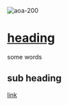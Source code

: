 ![aoa-200](https://user-images.githubusercontent.com/110150470/181465986-3bdbd471-5995-423a-86fb-5ac216a484c9.jpeg)


# [heading](www.google.com)

some words

## sub heading

[link](www.google.com)

